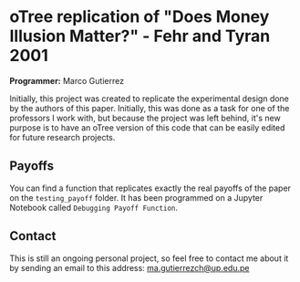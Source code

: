 # oTree replication of "Does Money Illusion Matter?" - Fehr and Tyran 2001 
**Programmer:** Marco Gutierrez

Initially, this project was created to replicate the experimental design done by the authors of this paper. Initially, this was done as a task for one of the professors I work with, but because the project was left behind, it's new purpose is to have an oTree version of this code that can be easily edited for future research projects.

## Payoffs
You can find a function that replicates exactly the real payoffs of the paper on the `testing_payoff` folder. It has been programmed on a Jupyter Notebook called `Debugging Payoff Function`.

## Contact
This is still an ongoing personal project, so feel free to contact me about it by sending an email to this address: [ma.gutierrezch@up.edu.pe](mailto:ma.gutierrezch@up.edu.pe)


